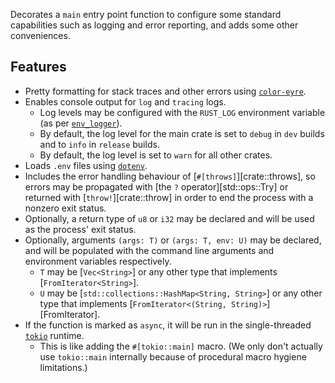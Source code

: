 Decorates a `main` entry point function to configure some standard capabilities
such as logging and error reporting, and adds some other conveniences.

## Features

- Pretty formatting for stack traces and other errors using
  [`color-eyre`](https://docs.rs/color-eyre).
- Enables console output for `log` and `tracing` logs.
  - Log levels may be configured with the `RUST_LOG` environment variable (as
    per [`env_logger`](https://docs.rs/env_logger)).
  - By default, the log level for the main crate is set to `debug` in `dev`
    builds and to `info` in `release` builds.
  - By default, the log level is set to `warn` for all other crates.
- Loads `.env` files using [`dotenv`](https://docs.rs/dotenv).
- Includes the error handling behaviour of [`#[throws]`][crate::throws], so
  errors may be propagated with [the `?` operator][std::ops::Try] or returned
  with [`throw!`][crate::throw] in order to end the process with a nonzero exit
  status.
- Optionally, a return type of `u8` or `i32` may be declared and will be used as
  the process' exit status.
- Optionally, arguments `(args: T)` or `(args: T, env: U)` may be declared, and
  will be populated with the command line arguments and environment variables
  respectively.
  - `T` may be [`Vec<String>`] or any other type that implements
    [`FromIterator<String>`].
  - `U` may be [`std::collections::HashMap<String, String>`] or any other type
    that implements [`FromIterator<(String, String)>`][FromIterator].
- If the function is marked as `async`, it will be run in the single-threaded
  [`tokio`](https://docs.rs/tokio) runtime.
  - This is like adding the `#[tokio::main]` macro. (We only don't actually use
    `tokio::main` internally because of procedural macro hygiene limitations.)
